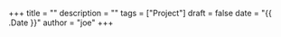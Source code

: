 +++
title = ""
description = ""
tags = ["Project"]
draft = false
date = "{{ .Date }}"
author = "joe"
+++

